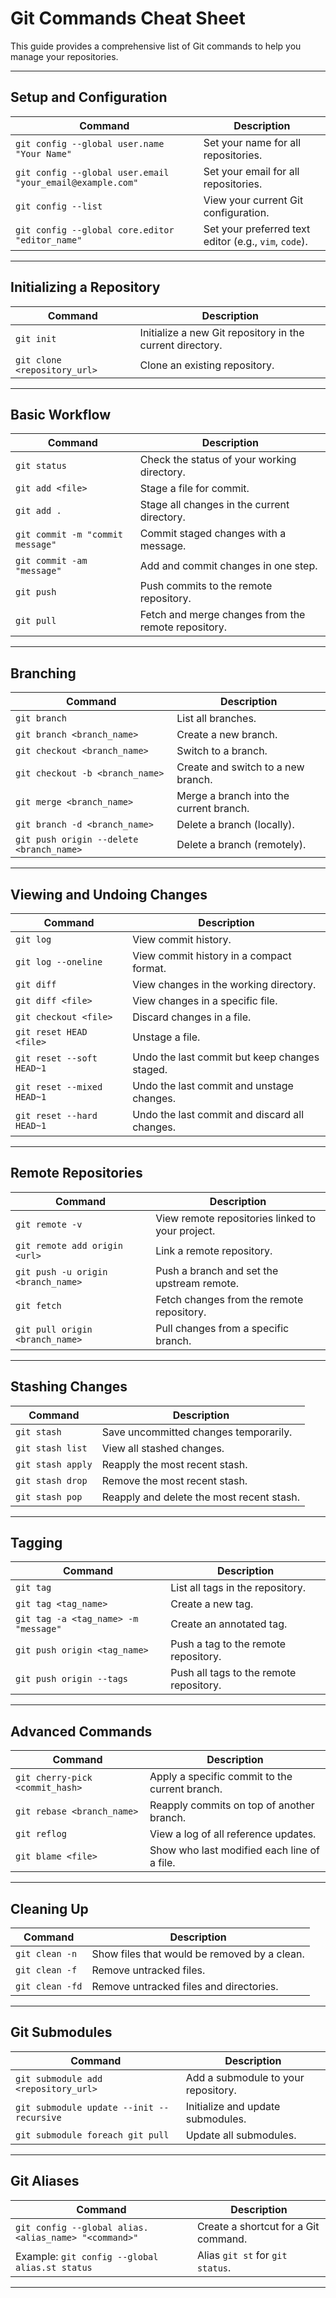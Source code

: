 # Git Commands Cheat Sheet

This guide provides a comprehensive list of Git commands to help you manage your repositories.

---

## **Setup and Configuration**

| Command                        | Description                                        |
|--------------------------------|----------------------------------------------------|
| `git config --global user.name "Your Name"` | Set your name for all repositories.             |
| `git config --global user.email "your_email@example.com"` | Set your email for all repositories.           |
| `git config --list`            | View your current Git configuration.              |
| `git config --global core.editor "editor_name"` | Set your preferred text editor (e.g., `vim`, `code`). |

---

## **Initializing a Repository**

| Command                  | Description                                    |
|--------------------------|------------------------------------------------|
| `git init`               | Initialize a new Git repository in the current directory. |
| `git clone <repository_url>` | Clone an existing repository.             |

---

## **Basic Workflow**

| Command                          | Description                                    |
|----------------------------------|------------------------------------------------|
| `git status`                     | Check the status of your working directory.   |
| `git add <file>`                 | Stage a file for commit.                      |
| `git add .`                      | Stage all changes in the current directory.   |
| `git commit -m "commit message"` | Commit staged changes with a message.         |
| `git commit -am "message"`       | Add and commit changes in one step.           |
| `git push`                       | Push commits to the remote repository.        |
| `git pull`                       | Fetch and merge changes from the remote repository. |

---

## **Branching**

| Command                           | Description                                     |
|-----------------------------------|-------------------------------------------------|
| `git branch`                      | List all branches.                             |
| `git branch <branch_name>`        | Create a new branch.                           |
| `git checkout <branch_name>`      | Switch to a branch.                            |
| `git checkout -b <branch_name>`   | Create and switch to a new branch.             |
| `git merge <branch_name>`         | Merge a branch into the current branch.        |
| `git branch -d <branch_name>`     | Delete a branch (locally).                     |
| `git push origin --delete <branch_name>` | Delete a branch (remotely).                 |

---

## **Viewing and Undoing Changes**

| Command                        | Description                                        |
|--------------------------------|----------------------------------------------------|
| `git log`                      | View commit history.                              |
| `git log --oneline`            | View commit history in a compact format.          |
| `git diff`                     | View changes in the working directory.            |
| `git diff <file>`              | View changes in a specific file.                  |
| `git checkout <file>`          | Discard changes in a file.                        |
| `git reset HEAD <file>`        | Unstage a file.                                   |
| `git reset --soft HEAD~1`      | Undo the last commit but keep changes staged.     |
| `git reset --mixed HEAD~1`     | Undo the last commit and unstage changes.         |
| `git reset --hard HEAD~1`      | Undo the last commit and discard all changes.     |

---

## **Remote Repositories**

| Command                                 | Description                                      |
|-----------------------------------------|--------------------------------------------------|
| `git remote -v`                         | View remote repositories linked to your project. |
| `git remote add origin <url>`           | Link a remote repository.                       |
| `git push -u origin <branch_name>`      | Push a branch and set the upstream remote.       |
| `git fetch`                             | Fetch changes from the remote repository.        |
| `git pull origin <branch_name>`         | Pull changes from a specific branch.             |

---

## **Stashing Changes**

| Command                    | Description                                    |
|----------------------------|------------------------------------------------|
| `git stash`                | Save uncommitted changes temporarily.         |
| `git stash list`           | View all stashed changes.                     |
| `git stash apply`          | Reapply the most recent stash.                |
| `git stash drop`           | Remove the most recent stash.                 |
| `git stash pop`            | Reapply and delete the most recent stash.     |

---

## **Tagging**

| Command                              | Description                                    |
|--------------------------------------|------------------------------------------------|
| `git tag`                            | List all tags in the repository.              |
| `git tag <tag_name>`                 | Create a new tag.                             |
| `git tag -a <tag_name> -m "message"` | Create an annotated tag.                      |
| `git push origin <tag_name>`         | Push a tag to the remote repository.          |
| `git push origin --tags`             | Push all tags to the remote repository.       |

---

## **Advanced Commands**

| Command                               | Description                                   |
|---------------------------------------|-----------------------------------------------|
| `git cherry-pick <commit_hash>`       | Apply a specific commit to the current branch.|
| `git rebase <branch_name>`            | Reapply commits on top of another branch.     |
| `git reflog`                          | View a log of all reference updates.          |
| `git blame <file>`                    | Show who last modified each line of a file.   |

---

## **Cleaning Up**

| Command                      | Description                                        |
|------------------------------|----------------------------------------------------|
| `git clean -n`               | Show files that would be removed by a clean.      |
| `git clean -f`               | Remove untracked files.                           |
| `git clean -fd`              | Remove untracked files and directories.           |

---

## **Git Submodules**

| Command                                  | Description                                    |
|------------------------------------------|------------------------------------------------|
| `git submodule add <repository_url>`     | Add a submodule to your repository.           |
| `git submodule update --init --recursive`| Initialize and update submodules.             |
| `git submodule foreach git pull`         | Update all submodules.                        |

---

## **Git Aliases**

| Command                                          | Description                                   |
|--------------------------------------------------|-----------------------------------------------|
| `git config --global alias.<alias_name> "<command>"` | Create a shortcut for a Git command.        |
| Example: `git config --global alias.st status`   | Alias `git st` for `git status`.             |

---
